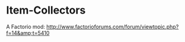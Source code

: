 # Item-Collectors
A Factorio mod: http://www.factorioforums.com/forum/viewtopic.php?f=14&amp;t=5410
